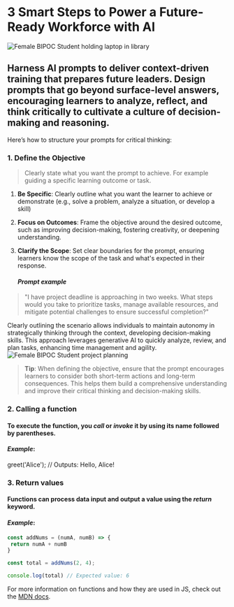 # 3 Smart Steps to Power a Future-Ready Workforce with AI 

![Female BIPOC Student holding laptop in library](https://plus.unsplash.com/premium_photo-1682284079685-657fb4f33de5?w=1600&auto=format&fit=crop&q=60&ixlib=rb-4.0.3&ixid=M3wxMjA3fDB8MHxzZWFyY2h8NXx8YWklMjBwb3dlcmVkJTIwd29ya2ZvcmNlJTIwcHJvbXB0JTIwY29sbGVnZXxlbnwwfHwwfHx8MA%3D%3D)

## Harness AI prompts to deliver context-driven training that prepares future leaders. Design prompts that go beyond surface-level answers, encouraging learners to analyze, reflect, and think critically to cultivate a culture of decision-making and reasoning.

Here’s how to structure your prompts for critical thinking:

### 1. Define the Objective

 >Clearly state what you want the prompt to achieve. For example guiding a specific learning outcome or task.

 1. **Be Specific**: Clearly outline what you want the learner to achieve or demonstrate (e.g., solve a problem, analyze a situation, or develop a skill)
2. **Focus on Outcomes**: Frame the objective around the desired outcome, such as improving decision-making, fostering creativity, or deepening understanding.

3. **Clarify the Scope**: Set clear boundaries for the prompt, ensuring learners know the scope of the task and what's expected in their response. 

    #### *Prompt example* ####
>"I have project deadline is approaching in two weeks. What steps would you take to prioritize tasks, manage available resources, and mitigate potential challenges to ensure successful completion?"

Clearly outlining the scenario allows individuals to maintain autonomy in strategically thinking through the context, developing decision-making skills. This approach leverages generative AI to quickly analyze, review, and plan tasks, enhancing time management and agility.
![Female BIPOC Student project planning](https://media.istockphoto.com/id/486843004/photo/business-woman-checking-sticky-notes.jpg?s=612x612&w=0&k=20&c=jFNikU9LhpmvgSizvy6H20Gss_zDIDUjAvH_FoYQjEI=)



>**Tip**: When defining the objective, ensure that the prompt encourages learners to consider both short-term actions and long-term consequences. This helps them build a comprehensive understanding and improve their critical thinking and decision-making skills.

### 2. Calling a function

#### To execute the function, you *call* or *invoke* it by using its name followed by parentheses.

#### ***Example***:

greet('Alice'); // Outputs: Hello, Alice!

### 3. Return values

#### Functions can process data input and output a value using the *return* keyword.

#### ***Example***: 

 ```javascript
 const addNums = (numA, numB) => {
  return numA + numB
 }
```
```javascript
const total = addNums(2, 4);

console.log(total) // Expected value: 6
```

For more information on functions and how they are used in JS, check out the [MDN docs](hhttps://plus.unsplash.com/premium_photo-1682284079685-657fb4f33de5?w=1600&auto=format&fit=crop&q=60&ixlib=rb-4.0.3&ixid=M3wxMjA3fDB8MHxzZWFyY2h8NXx8YWklMjBwb3dlcmVkJTIwd29ya2ZvcmNlJTIwcHJvbXB0JTIwY29sbGVnZXxlbnwwfHwwfHx8MA%3D%3D).
